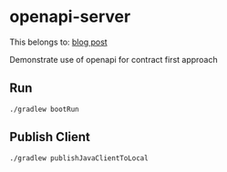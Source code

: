 # openapi-server
This belongs to: [blog post](https://medium.com/@akshit.jain/backend-frontend-parallel-development-openapi-28b5db67f545)

Demonstrate use of openapi for contract first approach

## Run
```shell
./gradlew bootRun
```

## Publish Client
```shell
./gradlew publishJavaClientToLocal
```
